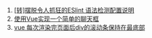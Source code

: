 1. [[转]摆脱令人抓狂的ESlint 语法检测配置说明](https://www.jianshu.com/p/0c7f1764d753)
2. [使用Vue实现一个简单的聊天框](https://blog.csdn.net/mapbar_front/article/details/72873628)
3. [vue 每次渲染完页面后div的滚动条保持在最底部](https://blog.csdn.net/call_me_small_pure/article/details/78892479)
